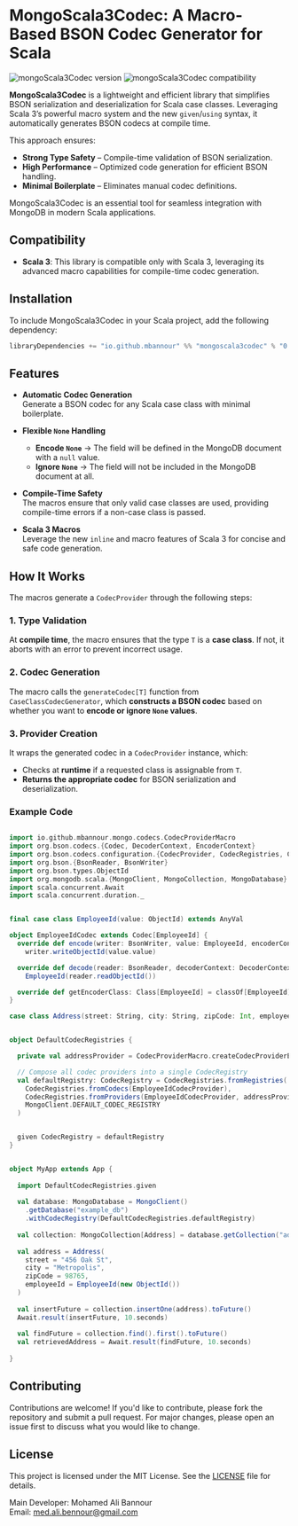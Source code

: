 

# MongoScala3Codec: A Macro-Based BSON Codec Generator for Scala

![mongoScala3Codec version](https://img.shields.io/badge/mongoScala3Codecs-0.0.1-brightgreen)
![mongoScala3Codec compatibility](https://img.shields.io/badge/Scala-3.0%2B-blue)

**MongoScala3Codec** is a lightweight and efficient library that simplifies BSON serialization and deserialization for Scala case classes. Leveraging Scala 3’s powerful macro system and the new `given`/`using` syntax, it automatically generates BSON codecs at compile time.

This approach ensures:
- **Strong Type Safety** – Compile-time validation of BSON serialization.
- **High Performance** – Optimized code generation for efficient BSON handling.
- **Minimal Boilerplate** – Eliminates manual codec definitions.

MongoScala3Codec is an essential tool for seamless integration with MongoDB in modern Scala applications.
## Compatibility

- **Scala 3**: This library is compatible only with Scala 3, leveraging its advanced macro capabilities for compile-time codec generation.
## Installation

To include MongoScala3Codec in your Scala project, add the following dependency:

```scala
libraryDependencies += "io.github.mbannour" %% "mongoscala3codec" % "0.0.2-M2"
```

## Features

- **Automatic Codec Generation**  
  Generate a BSON codec for any Scala case class with minimal boilerplate.

- **Flexible `None` Handling**
    - **Encode `None`** → The field will be defined in the MongoDB document with a `null` value.
    - **Ignore `None`** → The field will not be included in the MongoDB document at all.

- **Compile-Time Safety**  
  The macros ensure that only valid case classes are used, providing compile-time errors if a non-case class is passed.

- **Scala 3 Macros**  
  Leverage the new `inline` and macro features of Scala 3 for concise and safe code generation.

## How It Works

The macros generate a `CodecProvider` through the following steps:

### 1. Type Validation
At **compile time**, the macro ensures that the type `T` is a **case class**. If not, it aborts with an error to prevent incorrect usage.

### 2. Codec Generation
The macro calls the `generateCodec[T]` function from `CaseClassCodecGenerator`, which **constructs a BSON codec** based on whether you want to **encode or ignore `None` values**.

### 3. Provider Creation
It wraps the generated codec in a `CodecProvider` instance, which:
- Checks at **runtime** if a requested class is assignable from `T`.
- **Returns the appropriate codec** for BSON serialization and deserialization.

### Example Code

```scala

import io.github.mbannour.mongo.codecs.CodecProviderMacro
import org.bson.codecs.{Codec, DecoderContext, EncoderContext}
import org.bson.codecs.configuration.{CodecProvider, CodecRegistries, CodecRegistry}
import org.bson.{BsonReader, BsonWriter}
import org.bson.types.ObjectId
import org.mongodb.scala.{MongoClient, MongoCollection, MongoDatabase}
import scala.concurrent.Await
import scala.concurrent.duration._


final case class EmployeeId(value: ObjectId) extends AnyVal

object EmployeeIdCodec extends Codec[EmployeeId] {
  override def encode(writer: BsonWriter, value: EmployeeId, encoderContext: EncoderContext): Unit =
    writer.writeObjectId(value.value)

  override def decode(reader: BsonReader, decoderContext: DecoderContext): EmployeeId =
    EmployeeId(reader.readObjectId())

  override def getEncoderClass: Class[EmployeeId] = classOf[EmployeeId]
}

case class Address(street: String, city: String, zipCode: Int, employeeId: EmployeeId)


object DefaultCodecRegistries {

  private val addressProvider = CodecProviderMacro.createCodecProviderEncodeNone[Address]

  // Compose all codec providers into a single CodecRegistry
  val defaultRegistry: CodecRegistry = CodecRegistries.fromRegistries(
    CodecRegistries.fromCodecs(EmployeeIdCodecProvider),
    CodecRegistries.fromProviders(EmployeeIdCodecProvider, addressProvider),
    MongoClient.DEFAULT_CODEC_REGISTRY
  )


  given CodecRegistry = defaultRegistry
}


object MyApp extends App {
  
  import DefaultCodecRegistries.given
  
  val database: MongoDatabase = MongoClient()
    .getDatabase("example_db")
    .withCodecRegistry(DefaultCodecRegistries.defaultRegistry)
  
  val collection: MongoCollection[Address] = database.getCollection("addresses")
  
  val address = Address(
    street = "456 Oak St",
    city = "Metropolis",
    zipCode = 98765,
    employeeId = EmployeeId(new ObjectId())
  )
  
  val insertFuture = collection.insertOne(address).toFuture()
  Await.result(insertFuture, 10.seconds)
  
  val findFuture = collection.find().first().toFuture()
  val retrievedAddress = Await.result(findFuture, 10.seconds)
  
}

```

## Contributing

Contributions are welcome! If you'd like to contribute, please fork the repository and submit a pull request. For major changes, please open an issue first to discuss what you would like to change.

## License

This project is licensed under the MIT License. See the [LICENSE](./LICENSE) file for details.

Main Developer: Mohamed Ali Bannour  
Email: med.ali.bennour@gmail.com
